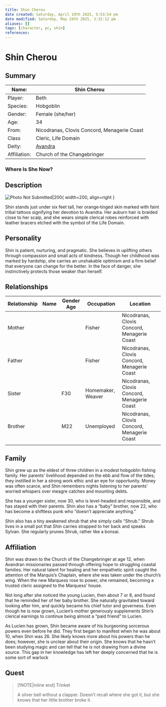 ```yaml
---
title: Shin Cherou
date created: Saturday, April 19th 2025, 5:53:54 pm
date modified: Saturday, May 24th 2025, 3:32:12 pm
aliases: []
tags: [character, pc, shin]
references: 
---
```


# Shin Cherou

## Summary

| Name:        | Shin Cherou                                                       |
| ------------ | ----------------------------------------------------------------- |
| Player:      | Beth                                                              |
| Species:     | Hobgoblin                                                         |
| Gender:      | Female (she/her)                                                  |
| Age:         | 34                                                                |
| From:        | Nicodranas, Clovis Concord, Menagerie Coast                       |
| Class        | Cleric, Life Domain                                               |
| Deity:       | [Avandra](https://criticalrole.fandom.com/wiki/The_Changebringer) |
| Affiliation: | Church of the Changebringer                                       |

### Where Is She Now?

## Description

![Photo Not Submitted|200](../assets/images/shin-cherou.png){ width=200, align=right }

Shin stands just under six feet tall, her orange‑tinged skin marked with faint tribal tattoos signifying her devotion to Avandra. Her auburn hair is braided close to her scalp, and she wears simple clerical robes reinforced with leather bracers etched with the symbol of the Life Domain.

## Personality

Shin is patient, nurturing, and pragmatic. She believes in uplifting others through compassion and small acts of kindness. Though her childhood was marked by hardship, she carries an unshakable optimism and a firm belief that everyone can change for the better. In the face of danger, she instinctively protects those weaker than herself.

## Relationships

| Relationship | Name | Gender Age | Occupation        | Location                                    |
| ------------ | ---- | ---------- | ----------------- | ------------------------------------------- |
| Mother       |      |            | Fisher            | Nicodranas, Clovis Concord, Menagerie Coast |
| Father       |      |            | Fisher            | Nicodranas, Clovis Concord, Menagerie Coast |
| Sister       |      | F30        | Homemaker, Weaver | Nicodranas, Clovis Concord, Menagerie Coast |
| Brother      |      | M22        | Unemployed        | Nicodranas, Clovis Concord, Menagerie Coast |
|              |      |            |                   |                                             |

## Family

Shin grew up as the eldest of three children in a modest hobgoblin fishing family. Her parents’ livelihood depended on the ebb and flow of the tides; they instilled in her a strong work ethic and an eye for opportunity. Money was often scarce, and Shin remembers nights listening to her parents’ worried whispers over meagre catches and mounting debts.

She has a younger sister, now 30, who is level-headed and responsible, and has stayed with their parents. Shin also has a “baby” brother, now 22, who has become a shiftless punk who “doesn’t appreciate anything.”

Shin also has a tiny awakened shrub that she simply calls “Shrub.” Shrub lives in a small pot that Shin carries strapped to her back and speaks Sylvan. She regularly prunes Shrub, rather like a bonsai.

## Affiliation

Shin was drawn to the Church of the Changebringer at age 12, when Avandran missionaries passed through offering hope to struggling coastal families. Her natural talent for healing and her empathetic spirit caught the attention of the Marquis’s Chaplain, where she was taken under the church’s wing. When the new Marquess rose to power, she remained, becoming a trusted cleric assigned to the Marquess’ house.

Not long after she noticed the young Lucien, then about 7 or 8, and found that he reminded her of her baby brother. She naturally gravitated toward looking after him, and quickly became his chief tutor and governess. Even though he is now grown, Lucien’s mother generously supplements Shin’s clerical earnings to continue being almost a “paid friend” to Lucien.

As Lucien has grown, Shin became aware of his burgeoning sorcerous powers even before he did. They first began to manifest when he was about 10, when Shin was 26. She likely knows more about his powers than he does; however, she is unclear about their origin. She knows that he hasn’t been studying magic and can tell that he is not drawing from a divine source. This gap in her knowledge has left her deeply concerned that he is some sort of warlock

## Quest

> [!NOTE|inline end] Trinket
>
> A silver bell without a clapper. Doesn’t recall where she got it, but she knows that her little brother broke it.

